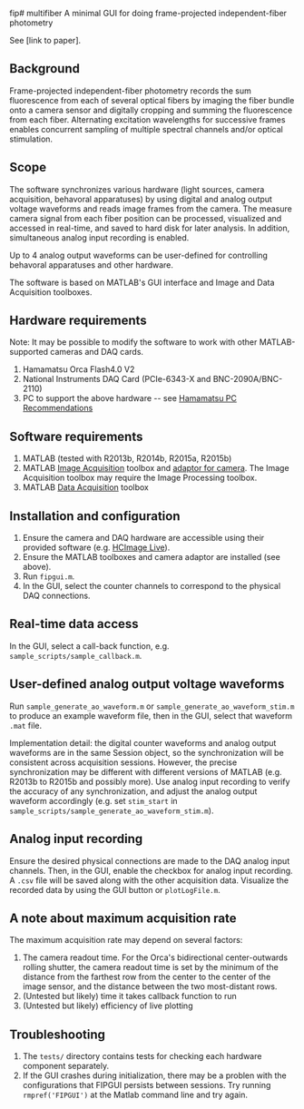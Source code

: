 fip# multifiber
A minimal GUI for doing frame-projected independent-fiber photometry

See [link to paper].

## Background
Frame-projected independent-fiber photometry records the sum fluorescence from each of several optical fibers by imaging the fiber bundle onto a camera sensor and digitally cropping and summing the fluorescence from each fiber. Alternating excitation wavelengths for successive frames enables concurrent sampling of multiple spectral channels and/or optical stimulation.

## Scope
The software synchronizes various hardware (light sources, camera acquisition, behavoral apparatuses) by using digital and analog output voltage waveforms and reads image frames from the camera. The measure camera signal from each fiber position can be processed, visualized and accessed in real-time, and saved to hard disk for later analysis. In addition, simultaneous analog input recording is enabled.

Up to 4 analog output waveforms can be user-defined for controlling behavoral apparatuses and other hardware.

The software is based on MATLAB's GUI interface and Image and Data Acquisition toolboxes.

## Hardware requirements
Note: It may be possible to modify the software to work with other MATLAB-supported cameras and DAQ cards.
1. Hamamatsu Orca Flash4.0 V2
1. National Instruments DAQ Card (PCIe-6343-X and BNC-2090A/BNC-2110)
1. PC to support the above hardware -- see [Hamamatsu PC Recommendations](http://www.hamamatsu.com/sp/sys/en/documents/PCRecommendationforOrca-Flash4.0_20150212.pdf)

## Software requirements
1. MATLAB (tested with R2013b, R2014b, R2015a, R2015b)
1. MATLAB [Image Acquisition](http://www.mathworks.com/products/imaq/) toolbox and [adaptor for camera](http://www.mathworks.com/help/imaq/installing-the-support-packages-for-image-acquisition-toolbox-adaptors.html). The Image Acquisition toolbox may require the Image Processing toolbox.
1. MATLAB [Data Acquisition](http://www.mathworks.com/products/daq/) toolbox

## Installation and configuration
1. Ensure the camera and DAQ hardware are accessible using their provided software (e.g. [HCImage Live](http://hcimage.com/hcimage-overview/hcimage-live/)).
1. Ensure the MATLAB toolboxes and camera adaptor are installed (see above).
1. Run `fipgui.m`.
1. In the GUI, select the counter channels to correspond to the physical DAQ connections.

## Real-time data access
In the GUI, select a call-back function, e.g. `sample_scripts/sample_callback.m`.

## User-defined analog output voltage waveforms
Run `sample_generate_ao_waveform.m` or `sample_generate_ao_waveform_stim.m` to produce an example waveform file, then in the GUI, select that waveform `.mat` file.

Implementation detail: the digital counter waveforms and analog output waveforms are in the same Session object, so the synchronization will be consistent across acquisition sessions. However, the precise synchronization may be different with different versions of MATLAB (e.g. R2013b to R2015b and possibly more). Use analog input recording to verify the accuracy of any synchronization, and adjust the analog output waveform accordingly (e.g. set `stim_start` in `sample_scripts/sample_generate_ao_waveform_stim.m`).

## Analog input recording
Ensure the desired physical connections are made to the DAQ analog input channels. Then, in the GUI, enable the checkbox for analog input recording. A `.csv` file will be saved along with the other acquisition data. Visualize the recorded data by using the GUI button or `plotLogFile.m`.

## A note about maximum acquisition rate
The maximum acquisition rate may depend on several factors:
1. The camera readout time. For the Orca's bidirectional center-outwards rolling shutter, the camera readout time is set by the minimum of the distance from the farthest row from the center to the center of the image sensor, and the distance between the two most-distant rows.
1. (Untested but likely) time it takes callback function to run
1. (Untested but likely) efficiency of live plotting

## Troubleshooting
1. The `tests/` directory contains tests for checking each hardware component separately.
1. If the GUI crashes during initialization, there may be a problen with the
configurations that FIPGUI persists between sessions. Try running
`rmpref('FIPGUI')` at the Matlab command line and try again.

